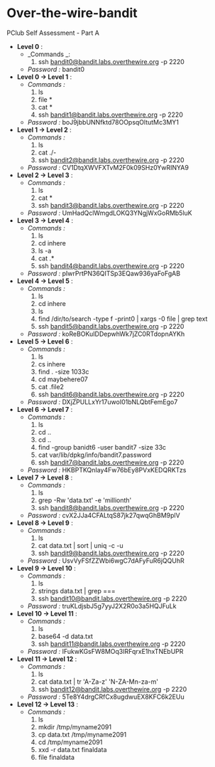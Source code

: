 # Over-the-wire-bandit
PClub Self Assessment - Part A

- **Level 0** :
  - _Commands _:
    1. ssh bandit0@bandit.labs.overthewire.org -p 2220
  - _Password :_ bandit0
- **Level  0 -> Level 1** :
  - _Commands :_
    1. ls
    1. file *
    1. cat *
    1. ssh bandit1@bandit.labs.overthewire.org -p 2220
  - _Password :_ boJ9jbbUNNfktd78OOpsqOltutMc3MY1
- **Level 1 -> Level 2** :
  - _Commands :_
    1. ls
    2. cat ./-
    1. ssh bandit2@bandit.labs.overthewire.org -p 2220
  - _Password :_ CV1DtqXWVFXTvM2F0k09SHz0YwRINYA9
- **Level 2 -> Level 3** :
  - _Commands :_
    1. ls
    2. cat *
    3. ssh bandit3@bandit.labs.overthewire.org -p 2220
  - _Password :_ UmHadQclWmgdLOKQ3YNgjWxGoRMb5luK
- **Level 3 -> Level 4** :
  - _Commands :_
    1. ls
    2. cd inhere
    3. ls -a
    4. cat .*
    5. ssh bandit4@bandit.labs.overthewire.org -p 2220
  - _Password :_ pIwrPrtPN36QITSp3EQaw936yaFoFgAB
- **Level 4 -> Level 5** :
  - _Commands :_
    1. ls
    2. cd inhere
    3. ls
    4. find /dir/to/search -type f -print0 | xargs -0 file | grep text
    5. ssh bandit5@bandit.labs.overthewire.org -p 2220
  - _Password :_ koReBOKuIDDepwhWk7jZC0RTdopnAYKh
- **Level 5 -> Level 6** :
  - _Commands :_
    1. ls
    2. cs inhere
    3. find . -size 1033c
    4. cd maybehere07
    5. cat .file2
    6. ssh bandit6@bandit.labs.overthewire.org -p 2220
  - _Password :_ DXjZPULLxYr17uwoI01bNLQbtFemEgo7
- **Level 6 -> Level 7** :
  - _Commands :_
    1. ls
    2. cd ..
    3. cd ..
    4. find -group banidt6 -user bandit7 -size 33c
    5. cat var/lib/dpkg/info/bandit7.password
    6. ssh bandit7@bandit.labs.overthewire.org -p 2220
  - _Password :_ HKBPTKQnIay4Fw76bEy8PVxKEDQRKTzs
- **Level 7 -> Level 8** :
  - _Commands :_
    1. ls
    2. grep -Rw 'data.txt' -e 'millionth'
    3. ssh bandit8@bandit.labs.overthewire.org -p 2220
  - _Password :_ cvX2JJa4CFALtqS87jk27qwqGhBM9plV
- **Level 8 -> Level 9** :
  - _Commands :_
    1. ls
    2. cat data.txt | sort | uniq -c -u
    3. ssh bandit9@bandit.labs.overthewire.org -p 2220
  - _Password :_ UsvVyFSfZZWbi6wgC7dAFyFuR6jQQUhR
- **Level 9 -> Level 10** :
  - _Commands :_
    1. ls
    2. strings data.txt | grep ===
    3. ssh bandit10@bandit.labs.overthewire.org -p 2220
  - _Password :_ truKLdjsbJ5g7yyJ2X2R0o3a5HQJFuLk
- **Level 10 -> Level 11** :
  - _Commands :_
    1. ls
    2. base64 -d data.txt
    3. ssh bandit11@bandit.labs.overthewire.org -p 2220
  - _Password :_ IFukwKGsFW8MOq3IRFqrxE1hxTNEbUPR
- **Level 11 -> Level 12** :
  - _Commands :_
    1. ls
    2. cat data.txt | tr 'A-Za-z' 'N-ZA-Mn-za-m'
    3. ssh bandit12@bandit.labs.overthewire.org -p 2220
  - _Password :_ 5Te8Y4drgCRfCx8ugdwuEX8KFC6k2EUu
- **Level 12 -> Level 13** :
  - _Commands :_
    1. ls
    2. mkdir /tmp/myname2091
    3. cp data.txt /tmp/myname2091
    4. cd /tmp/myname2091
    5. xxd -r data.txt finaldata
    6. file finaldata
    
